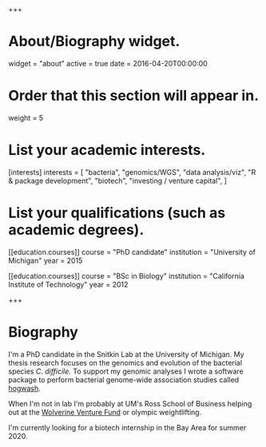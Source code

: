 +++
# About/Biography widget.
widget = "about"
active = true
date = 2016-04-20T00:00:00

# Order that this section will appear in.
weight = 5

# List your academic interests.
[interests]
  interests = [
    "bacteria",
    "genomics/WGS",
    "data analysis/viz",
    "R & package development", 
    "biotech", 
    "investing / venture capital", 
  ]

# List your qualifications (such as academic degrees).
[[education.courses]]
  course = "PhD candidate"
  institution = "University of Michigan"
  year = 2015

[[education.courses]]
  course = "BSc in Biology"
  institution = "California Institute of Technology"
  year = 2012
 
+++

# Biography

I'm a PhD candidate in the Snitkin Lab at the University of Michigan. My thesis research focuses on the genomics and evolution of the bacterial species *C. difficile.* To support my genomic analyses I wrote a software package to perform bacterial genome-wide association studies called [hogwash](https://github.com/katiesaund/hogwash). 

When I'm not in lab I'm probably at UM's Ross School of Business helping out at the [Wolverine Venture Fund](http://zli.umich.edu/wolverine-venture-fund) or olympic weightlifting. 

I'm currently looking for a biotech internship in the Bay Area for summer 2020. 


